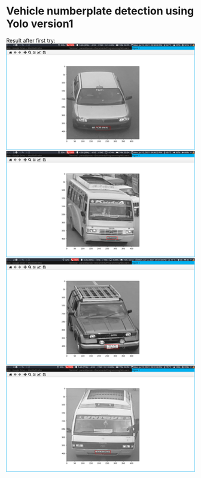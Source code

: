 # Vehicle numberplate detection using Yolo version1
Result after first try:
![alt text](https://github.com/Panas18/NumberplateDetection/blob/main/result/2021-07-12-213001_1366x768_scrot.png)
![alt text](https://github.com/Panas18/NumberplateDetection/blob/main/result/2021-07-12-213022_1366x768_scrot.png)
![alt text](https://github.com/Panas18/NumberplateDetection/blob/main/result/2021-07-12-213106_1366x768_scrot.png)
![alt text](https://github.com/Panas18/NumberplateDetection/blob/main/result/2021-07-12-213128_1366x768_scrot.png)
